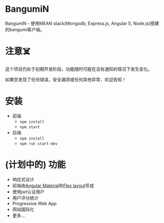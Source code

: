 # BangumiN
BangumiN - 使用MEAN stack(Mongodb, Express.js, Angular 5, Node.js)搭建的bangumi客户端。

# 注意☠️

这个项目仍处于初期开发阶段，功能随时可能在没有通知的情况下发生变化。

如果您发现了任何错误，安全漏洞或任何其他异常，欢迎告知！


# 安装


* 前端
    * `npm install`
    * `npm start`
* 后端
    * `npm install`
    * `npm run start-dev`


# (计划中的) 功能
* 响应式设计
* 前端由[Angular Material](https://material.angular.io/)和[Flex layout](https://github.com/angular/flex-layout)写成
* 使用jwt认证用户
* 用户评分统计
* Progressive Web App 
* 网站国际化
* 更多...

